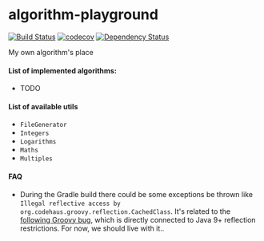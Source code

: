 # algorithm-playground

[![Build Status](https://travis-ci.org/kraluk/algorithm-playground.svg?branch=master)](https://travis-ci.org/kraluk/algorithm-playground) [![codecov](https://codecov.io/gh/kraluk/algorithm-playground/branch/master/graph/badge.svg)](https://codecov.io/gh/kraluk/algorithm-playground) [![Dependency Status](https://www.versioneye.com/user/projects/57f2d4129907da004067f6dd/badge.svg?style=flat-square)](https://www.versioneye.com/user/projects/57f2d4129907da004067f6dd)

My own algorithm's place

#### List of implemented algorithms:

* TODO

#### List of available utils

* `FileGenerator`
* `Integers`
* `Logarithms`
* `Maths`
* `Multiples`

#### FAQ

* During the Gradle build there could be some exceptions be thrown like `Illegal reflective access by org.codehaus.groovy.reflection.CachedClass`. It's related to the [following Groovy bug](https://issues.apache.org/jira/browse/GROOVY-8339), which is directly connected to Java 9+ reflection restrictions. For now, we should live with it.. 